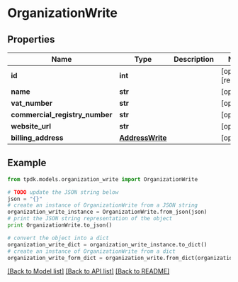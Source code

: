 # OrganizationWrite



## Properties
Name | Type | Description | Notes
------------ | ------------- | ------------- | -------------
**id** | **int** |  | [optional] [readonly] 
**name** | **str** |  | [optional] 
**vat_number** | **str** |  | [optional] 
**commercial_registry_number** | **str** |  | [optional] 
**website_url** | **str** |  | [optional] 
**billing_address** | [**AddressWrite**](AddressWrite.md) |  | [optional] 

## Example

```python
from tpdk.models.organization_write import OrganizationWrite

# TODO update the JSON string below
json = "{}"
# create an instance of OrganizationWrite from a JSON string
organization_write_instance = OrganizationWrite.from_json(json)
# print the JSON string representation of the object
print OrganizationWrite.to_json()

# convert the object into a dict
organization_write_dict = organization_write_instance.to_dict()
# create an instance of OrganizationWrite from a dict
organization_write_form_dict = organization_write.from_dict(organization_write_dict)
```
[[Back to Model list]](../README.md#documentation-for-models) [[Back to API list]](../README.md#documentation-for-api-endpoints) [[Back to README]](../README.md)


